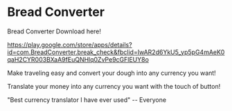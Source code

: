 # Bread Converter
Bread Converter
Download here!

https://play.google.com/store/apps/details?id=com.BreadConverter.break_check&fbclid=IwAR2d6YkU5_yp5pG4mAeK0qaH2CYR003BXaA9fEuQNHlq0ZvPe9cGFlEUY8o

Make traveling easy and convert your dough into any currency you want!

Translate your money into any currency you want with the touch of button!


"Best currency translator I have ever used" -- Everyone
